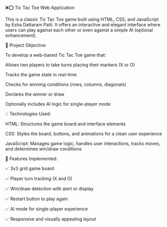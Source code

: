 ❌⭕ Tic Tac Toe Web Application

This is a classic Tic Tac Toe game built using HTML, CSS, and JavaScript by Esha Dattaram Patil. It offers an interactive and elegant interface where users can play against each other or even against a simple AI (optional enhancement).

🔸 Project Objective:

To develop a web-based Tic Tac Toe game that:

Allows two players to take turns placing their markers (X or O)

Tracks the game state in real-time

Checks for winning conditions (rows, columns, diagonals)

Declares the winner or draw

Optionally includes AI logic for single-player mode

💡 Technologies Used:

HTML: Structures the game board and interface elements

CSS: Styles the board, buttons, and animations for a clean user experience

JavaScript: Manages game logic, handles user interactions, tracks moves, and determines win/draw conditions

🧠 Features Implemented:

✅ 3x3 grid game board

✅ Player turn tracking (X and O)

✅ Win/draw detection with alert or display

✅ Restart button to play again

✅  AI mode for single-player experience

✅ Responsive and visually appealing layout

